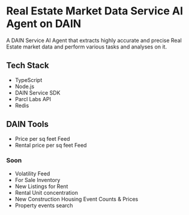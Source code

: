 # Real Estate Market Data Service AI Agent on DAIN
A DAIN Service AI Agent that extracts highly accurate and precise Real Estate market data and perform various tasks and analyses on it.

## Tech Stack
- TypeScript
- Node.js
- DAIN Service SDK
- Parcl Labs API
- Redis 

## DAIN Tools
- Price per sq feet Feed
- Rental price per sq feet Feed

### Soon
- Volatility Feed
- For Sale Inventory
- New Listings for Rent
- Rental Unit concentration
- New Construction Housing Event Counts & Prices
- Property events search